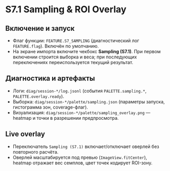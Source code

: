 # S7.1 Sampling & ROI Overlay

## Включение и запуск

* Флаг функции: `FEATURE.S7_SAMPLING` (диагностический лог `FEATURE.flag`). Включён по умолчанию.
* На экране импорта включите чекбокс **Sampling (S7.1)**. При первом включении строится выборка и веса; при последующих переключениях переиспользуется текущий результат.

## Диагностика и артефакты

* Логи: `diag/session-*/log.jsonl` (события `PALETTE.sampling.*`, `PALETTE.overlay.ready`).
* Выборка: `diag/session-*/palette/sampling.json` (параметры запуска, гистограмма зон, coverage-флаг).
* Визуализация: `diag/session-*/palette/sampling_overlay.png` — heatmap и точки в разрешении предпросмотра.

## Live overlay

* Переключатель `Sampling (S7.1)` включает/отключает оверлей без повторного расчёта.
* Оверлей масштабируется под превью (`ImageView.fitCenter`), heatmap отражает вес семплов, цвет точек кодирует ROI-зону.
